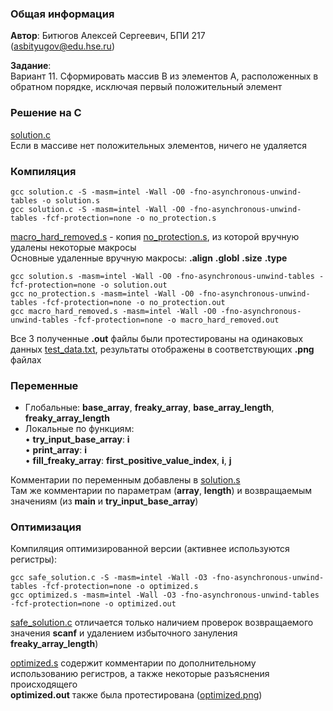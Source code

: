  
 ### Общая информация

**Автор**: Битюгов Алексей Сергеевич, БПИ 217  
(asbityugov@edu.hse.ru)  
  
**Задание**:  
Вариант 11. Сформировать массив B из элементов A, расположенных в обратном
порядке, исключая первый положительный элемент  

 ### Решение на C
 
[solution.c](https://github.com/axhse/CSA-HW-1/blob/main/base_solution/solution.c)  
Если в массиве нет положительных элементов, ничего не удаляется  

 ### Компиляция

```
gcc solution.c -S -masm=intel -Wall -O0 -fno-asynchronous-unwind-tables -o solution.s
gcc solution.c -S -masm=intel -Wall -O0 -fno-asynchronous-unwind-tables -fcf-protection=none -o no_protection.s
```

[macro_hard_removed.s](https://github.com/axhse/CSA-HW-1/blob/main/macro_removing/macro_hard_removed.s)  -  копия [no_protection.s](https://github.com/axhse/CSA-HW-1/blob/main/macro_removing/no_protection.s), из которой вручную удалены некоторые макросы  
Основные удаленные вручную макросы: **.align** **.globl** **.size** **.type**  

```
gcc solution.s -masm=intel -Wall -O0 -fno-asynchronous-unwind-tables -fcf-protection=none -o solution.out
gcc no_protection.s -masm=intel -Wall -O0 -fno-asynchronous-unwind-tables -fcf-protection=none -o no_protection.out
gcc macro_hard_removed.s -masm=intel -Wall -O0 -fno-asynchronous-unwind-tables -fcf-protection=none -o macro_hard_removed.out
```

Все 3 полученные **.out** файлы были протестированы на одинаковых данных [test_data.txt](https://github.com/axhse/CSA-HW-1/blob/main/testing/test_data.txt), результаты отображены в соответствующих **.png** файлах  

 ### Переменные

- Глобальные: **base_array**, **freaky_array**, **base_array_length**, **freaky_array_length**  
- Локальные по функциям:  
• **try_input_base_array**: **i**  
• **print_array**: **i**  
• **fill_freaky_array**: **first_positive_value_index**, **i**, **j**  

Комментарии по переменным добавлены в [solution.s](https://github.com/axhse/CSA-HW-1/blob/main/base_solution/solution.s)  
Там же комментарии по параметрам (**array**, **length**) и возвращаемым значениям (из **main** и **try_input_base_array**)  

 ### Оптимизация
 
Компиляция оптимизированной версии (активнее используются регистры):  

```
gcc safe_solution.c -S -masm=intel -Wall -O3 -fno-asynchronous-unwind-tables -fcf-protection=none -o optimized.s
gcc optimized.s -masm=intel -Wall -O3 -fno-asynchronous-unwind-tables -fcf-protection=none -o optimized.out
```
[safe_solution.c](https://github.com/axhse/CSA-HW-1/blob/main/optimized_solution/safe_solution.c) отличается только наличием проверок возвращаемого значения **scanf** и удалением избыточного зануления **freaky_array_length**)  

[optimized.s](https://github.com/axhse/CSA-HW-1/blob/main/optimized_solution/optimized.s) содержит комментарии по дополнительному использованию регистров, а также некоторые разъяснения происходящего  
**optimized.out** также была протестирована ([optimized.png](https://github.com/axhse/CSA-HW-1/blob/main/testing/optimized.png))  

